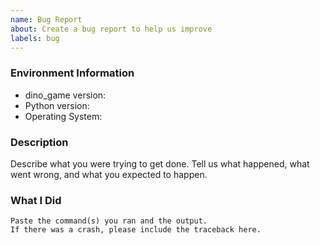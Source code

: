 ```yaml
---
name: Bug Report
about: Create a bug report to help us improve
labels: bug
---
```


<!-- Please search existing issues to avoid creating duplicates. -->

### Environment Information

-   dino_game version:
-   Python version:
-   Operating System:

### Description

Describe what you were trying to get done.
Tell us what happened, what went wrong, and what you expected to happen.

### What I Did

```
Paste the command(s) you ran and the output.
If there was a crash, please include the traceback here.
```
